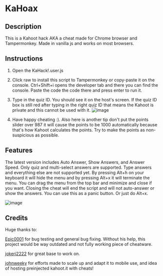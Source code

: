 
# KaHoax

## Description

This is a Kahoot hack AKA a cheat made for Chrome browser and Tampermonkey. Made in vanilla js and works on most browsers.

## Instructions

 1. Open the KaHack!.user.js
 2. Click raw to install this script to Tampermonkey or copy-paste it on the console. Ctrl+Shift+i opens the developer tab and there you can find the console. Paste the code the code there and press enter to run it.
 3. Type in the quiz ID. You should see it on the host's screen. If the quiz ID box is still red after typing in the right quiz ID that means the Kahoot is private and this cannot be used with it.
![image](https://github.com/jokeri2222/KaHack/assets/110989057/bcb3e365-b51e-42fd-9b44-bab8bcfeeda4)

 4. Have happy cheating :). Also here is another tip don't put the points slider over 987 it will cause the points to be 1000 automatically because that's how Kahoot calculates the points. Try to make the points as non-suspicious as possible.

## Features

The latest version includes Auto Answer, Show Answers, and Answer Speed. Only quiz and multi-select answers are supported. Type answers and everything else are not supported yet. By pressing Alt+h on your keyboard it will hide the menu and by pressing Alt+x it will terminate the menu. You can drag the menu from the top bar and minimize and close if you want. Closing the cheat will end the script and will not auto-answer or show the answers. You can use this as a panic button. Or just do Alt+x.

![image](https://github.com/jokeri2222/KaHack/assets/110989057/5229a862-ca1e-41c7-af01-61a6ae30f8da)

## Credits

Huge thanks to:

[Epic0001](https://github.com/Epic0001) for bug testing and general bug fixing. Without his help, this project would be way outdated and not fully working piece of cheatware.

[jokeri2222](github.com/jokeri2222) for great base to work on.

[johnweeky](https://github.com/johnweeky) for efforts made to scale up and adapt it to mobile use, and idea of hosting preinjected kahoot.it with cheats!
